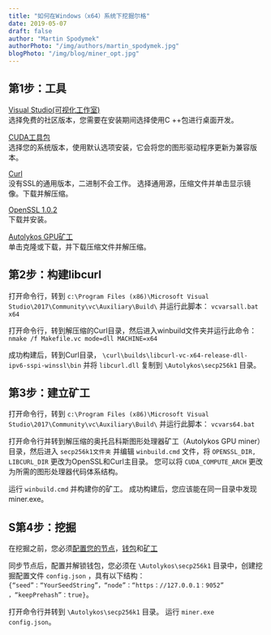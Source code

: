 ```yaml
---
title: "如何在Windows（x64）系统下挖掘尔格"
date: 2019-05-07
draft: false
author: "Martin Spodymek"
authorPhoto: "/img/authors/martin_spodymek.jpg"
blogPhoto: "/img/blog/miner_opt.jpg"
---
```


## 第1步：工具

[Visual Studio(可视化工作室)](https://visualstudio.microsoft.com/downloads/)  
选择免费的社区版本，您需要在安装期间选择使用C ++包进行桌面开发。

[CUDA工具包](https://developer.nvidia.com/cuda-downloads)    
选择您的系统版本，使用默认选项安装，它会将您的图形驱动程序更新为兼容版本。

[Curl](https://curl.haxx.se/latest.cgi?curl=win64-nossl)   
没有SSL的通用版本，二进制不会工作。 选择通用源，压缩文件并单击显示镜像。下载并解压缩。

[OpenSSL 1.0.2](https://slproweb.com/download/Win64OpenSSL-1_0_2r.exe)  
下载并安装。

[Autolykos GPU矿工](https://github.com/ergoplatform/Autolykos-GPU-miner)  
单击克隆或下载，并下载压缩文件并解压缩。

## 第2步：构建libcurl

打开命令行，转到 ``c:\Program Files (x86)\Microsoft Visual Studio\2017\Community\vc\Auxiliary\Build\`` 并运行此脚本： ``vcvarsall.bat x64``

打开命令行，转到解压缩的Curl目录，然后进入winbuild文件夹并运行此命令： ``nmake /f Makefile.vc mode=dll MACHINE=x64``

成功构建后，转到Curl目录，  ``\curl\builds\libcurl-vc-x64-release-dll-ipv6-sspi-winssl\bin`` 并将 ``libcurl.dll`` 复制到 ``\Autolykos\secp256k1`` 目录。 

## 第3步：建立矿工

打开命令行，转到 ``c:\Program Files (x86)\Microsoft Visual Studio\2017\Community\vc\Auxiliary\Build\`` 并运行此脚本： ``vcvars64.bat``

打开命令行并转到解压缩的奥托吕科斯图形处理器矿工（Autolykos GPU miner）目录，然后进入 ``secp256k1文件夹`` 并编辑 ``winbuild.cmd`` 文件，将 ``OPENSSL_DIR, LIBCURL_DIR`` 更改为OpenSSL和Curl主目录。 您可以将 ``CUDA_COMPUTE_ARCH`` 更改为所需的图形处理器代码体系结构。

运行 ``winbuild.cmd`` 并构建你的矿工。 成功构建后，您应该能在同一目录中发现miner.exe。

## S第4步：挖掘

在挖掘之前，您必须[配置您的节点](https://github.com/ergoplatform/ergo/wiki/Set-up-a-full-node)，[钱包](https://github.com/ergoplatform/ergo/wiki/Wallet-configuration)和[矿工
](https://github.com/ergoplatform/ergo/wiki/Mining)

同步节点后，配置并解锁钱包，您必须在 ``\Autolykos\secp256k1`` 目录中，创建挖掘配置文件 ``config.json`` ，具有以下结构： ``{“seed”：“YourSeedString”，“node”：“https：//127.0.0.1：9052” ，“keepPrehash”：true}``。

打开命令行并转到 ``\Autolykos\secp256k1`` 目录。 运行 ``miner.exe config.json``。
